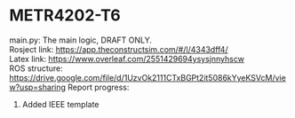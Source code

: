 # METR4202-T6
main.py: The main logic, DRAFT ONLY. <br/>
Rosject link: https://app.theconstructsim.com/#/l/4343dff4/ <br/>
Latex link: https://www.overleaf.com/2551429694ysysjnnyhscw <br/>
ROS structure: https://drive.google.com/file/d/1UzvOk2111CTxBGPt2it5086kYyeKSVcM/view?usp=sharing
Report progress:
1. Added IEEE template
